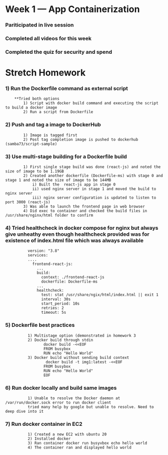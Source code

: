 # Week 1 — App Containerization

### Pariticipated in live session
### Completed all videos for this week
### Completed the quiz for security and spend

# Stretch Homework

### 1) Run the Dockerfile command as external script
        **Tried both options 
            1) Script with docker build command and executing the script to build a docker image
            2) Run a script from Dockerfile
### 2) Push and tag a image to DockerHub
            1) Image is tagged first
            2) Post tag completion image is pushed to dockerhub (samba73/script-sample)
### 3) Use multi-stage building for a Dockerfile build
            1) First single stage build was done (react-js) and noted the size of image to be 1.19GB
            2) Created another dockerfile (Dockerfile-ms) with stage 0 and stage 1 and noted the size of image to be 144MB
                i) Built the  react-js app in stage 0
                ii) used nginx server in stage 1 and moved the build to nginx server
                iii) nginx server configuration is updated to listen to port 3000 (react-js)
            3) Was able to launch the frontend page in web browser
            4) Did exec to container and checked the build files in /usr/share/nginx/html folder to confirm
### 4) Tried healthcheck in docker compose for nginx but always give unheathy even though healthcheck provided was for existence of index.html file which was always available
              version: "3.8"
              services:
              ....
                frontend-react-js:
                  ...
                  build: 
                    context: ./frontend-react-js
                    dockerfile: Dockerfile-ms
                  ...   
                  healthcheck:
                    test: stat /usr/share/ngix/html/index.html || exit 1
                    interval: 30s
                    start_period: 10s
                    retries: 2
                    timeout: 5s
### 5) Dockerfile best practices
              1) Multistage option (demonstrated in homework 3
              2) Docker build through stdin
                     docker build -<<EOF
                     FROM busybox
                     RUN echo "Hello World"
              3) Docker build without sending build context
                      docker build -t img1:latest -<<EOF
                     FROM busybox
                     RUN echo "Hello World"
                     EOF
### 6) Run docker locally and build same images
              1) Unable to resolve the Docker daemon at /var/run/docker.sock error to run docker client
              tried many help by google but unable to resolve. Need to deep dive into it
### 7) Run docker container in EC2
              1) Created a new EC2 with ubuntu 20
              2) Installed docker
              3) Ran container docker run busyvbox echo hello world
              4) The container ran and displayed hello world
